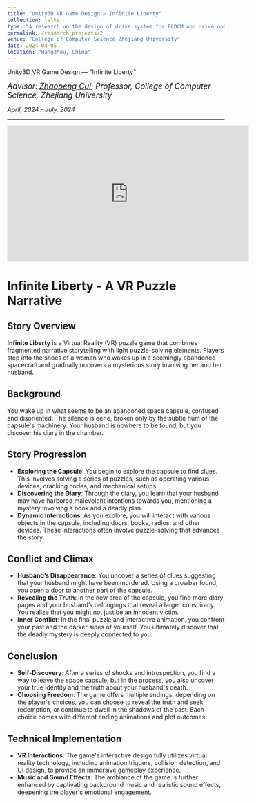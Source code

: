 ```yaml
---
title: "Unity3D VR Game Design — Infinite Liberty"
collection: talks
type: "A research on the design of drive system for BLDCM and drive optimization"
permalink: /research_projects/2
venue: "College of Computer Science Zhejiang University"
date: 2024-04-05
location: "Hangzhou, China"
---
```

Unity3D VR Game Design — "Infinite Liberty"  

*<font size=4>Advisor:</font> [<font size=4>Zhaopeng Cui</font>](https://zhpcui.github.io/)<font size=4>, Professor, College of Computer Science, Zhejiang University</font>*   

*April, 2024 - July, 2024*  

- - -  

<iframe width="560" height="315" src="https://www.youtube.com/embed/dLDUX4J_KNg" frameborder="0" allow="accelerometer; autoplay; clipboard-write; encrypted-media; gyroscope; picture-in-picture" allowfullscreen></iframe>

# Infinite Liberty - A VR Puzzle Narrative

## Story Overview
**Infinite Liberty** is a Virtual Reality (VR) puzzle game that combines fragmented narrative storytelling with light puzzle-solving elements. Players step into the shoes of a woman who wakes up in a seemingly abandoned spacecraft and gradually uncovers a mysterious story involving her and her husband.

## Background
You wake up in what seems to be an abandoned space capsule, confused and disoriented. The silence is eerie, broken only by the subtle hum of the capsule's machinery. Your husband is nowhere to be found, but you discover his diary in the chamber.

## Story Progression
- **Exploring the Capsule**: You begin to explore the capsule to find clues. This involves solving a series of puzzles, such as operating various devices, cracking codes, and mechanical setups.
- **Discovering the Diary**: Through the diary, you learn that your husband may have harbored malevolent intentions towards you, mentioning a mystery involving a book and a deadly plan.
- **Dynamic Interactions**: As you explore, you will interact with various objects in the capsule, including doors, books, radios, and other devices. These interactions often involve puzzle-solving that advances the story.

## Conflict and Climax
- **Husband’s Disappearance**: You uncover a series of clues suggesting that your husband might have been murdered. Using a crowbar found, you open a door to another part of the capsule.
- **Revealing the Truth**: In the new area of the capsule, you find more diary pages and your husband’s belongings that reveal a larger conspiracy. You realize that you might not just be an innocent victim.
- **Inner Conflict**: In the final puzzle and interactive animation, you confront your past and the darker sides of yourself. You ultimately discover that the deadly mystery is deeply connected to you.

## Conclusion
- **Self-Discovery**: After a series of shocks and introspection, you find a way to leave the space capsule, but in the process, you also uncover your true identity and the truth about your husband's death.
- **Choosing Freedom**: The game offers multiple endings, depending on the player's choices, you can choose to reveal the truth and seek redemption, or continue to dwell in the shadows of the past. Each choice comes with different ending animations and plot outcomes.

## Technical Implementation
- **VR Interactions**: The game's interactive design fully utilizes virtual reality technology, including animation triggers, collision detection, and UI design, to provide an immersive gameplay experience.
- **Music and Sound Effects**: The ambiance of the game is further enhanced by captivating background music and realistic sound effects, deepening the player's emotional engagement.

